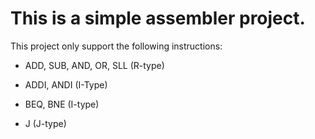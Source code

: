 # This is a simple assembler project.

This project only support the following instructions:
 - ADD, SUB, AND, OR, SLL (R-type)

 - ADDI, ANDI (I-Type)

 - BEQ, BNE  (I-type)

 - J  (J-type)
